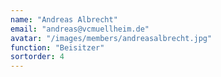 ```yaml
---
name: "Andreas Albrecht"
email: "andreas@vcmuellheim.de"
avatar: "/images/members/andreasalbrecht.jpg"
function: "Beisitzer"
sortorder: 4
---
```

